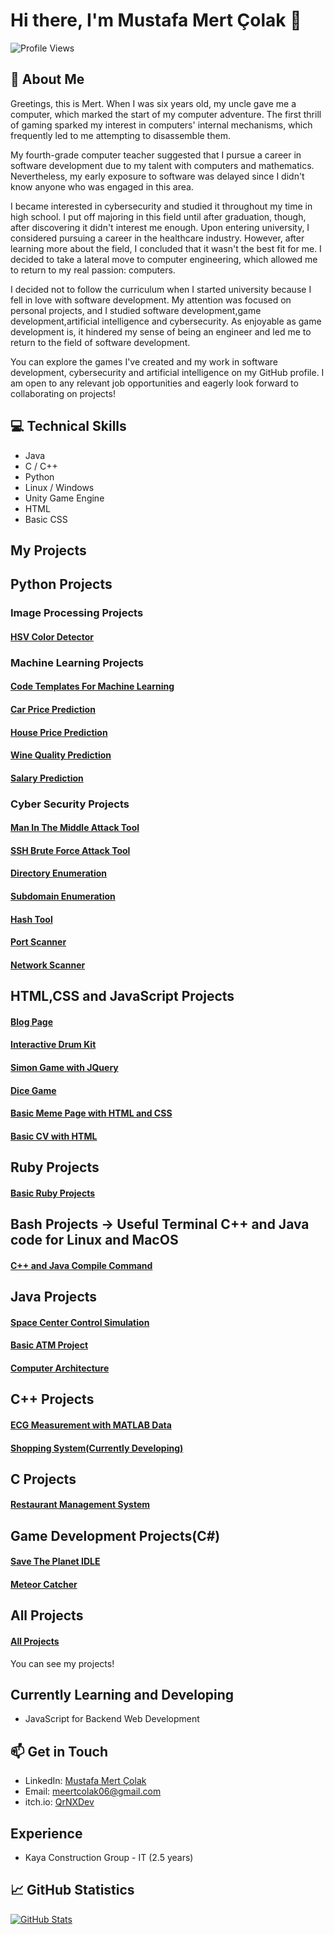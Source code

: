 # Hi there, I'm Mustafa Mert Çolak 👋

![Profile Views](https://komarev.com/ghpvc/?username=MertColakk&color=brightgreen)

## 🧠 About Me
Greetings, this is Mert.
When I was six years old, my uncle gave me a computer, which marked the start of my computer adventure. The first thrill of gaming sparked my interest in computers' internal mechanisms, which frequently led to me attempting to disassemble them.

My fourth-grade computer teacher suggested that I pursue a career in software development due to my talent with computers and mathematics. Nevertheless, my early exposure to software was delayed since I didn't know anyone who was engaged in this area.

I became interested in cybersecurity and studied it throughout my time in high school. I put off majoring in this field until after graduation, though, after discovering it didn't interest me enough. Upon entering university, I considered pursuing a career in the healthcare industry. However, after learning more about the field, I concluded that it wasn't the best fit for me. I decided to take a lateral move to computer engineering, which allowed me to return to my real passion: computers.

I decided not to follow the curriculum when I started university because I fell in love with software development. My attention was focused on personal projects, and I studied software development,game development,artificial intelligence and cybersecurity. As enjoyable as game development is, it hindered my sense of being an engineer and led me to return to the field of software development.

You can explore the games I've created and my work in software development, cybersecurity and artificial intelligence on my GitHub profile. I am open to any relevant job opportunities and eagerly look forward to collaborating on projects!
## 💻 Technical Skills
- Java
- C / C++
- Python
- Linux / Windows
- Unity Game Engine
- HTML
- Basic CSS
  

## My Projects

## Python Projects
### Image Processing Projects
#### [HSV Color Detector](https://github.com/MertColakk/HSVColorDetector)

### Machine Learning Projects
#### [Code Templates For Machine Learning](https://github.com/MertColakk/Code_Templates_ML)
#### [Car Price Prediction](https://github.com/MertColakk/Car_Price_Prediction)
#### [House Price Prediction](https://github.com/MertColakk/House_Price_Guesser)
#### [Wine Quality Prediction](https://github.com/MertColakk/Wine_Quality)
#### [Salary Prediction](https://github.com/MertColakk/Salary_Guesser)

### Cyber Security Projects
#### [Man In The Middle Attack Tool](https://github.com/MertColakk/MITM_Tool)
#### [SSH Brute Force Attack Tool](https://github.com/MertColakk/SSH_BruteForce)
#### [Directory Enumeration](https://github.com/MertColakk/Directory_Finder)
#### [Subdomain Enumeration](https://github.com/MertColakk/Subdomain_Finder)
#### [Hash Tool](https://github.com/MertColakk/QrNX_Hash_Tool)
#### [Port Scanner](https://github.com/MertColakk/Port_Scanner)
#### [Network Scanner](https://github.com/MertColakk/Simple_Net_Scanner)

## HTML,CSS and JavaScript Projects
#### [Blog Page](https://github.com/MertColakk/Blog-Page)
#### [Interactive Drum Kit](https://github.com/MertColakk/Drum-Kit-JS)
#### [Simon Game with JQuery](https://github.com/MertColakk/Simon-Game)
#### [Dice Game](https://github.com/MertColakk/Dice-Game)
#### [Basic Meme Page with HTML and CSS](https://github.com/MertColakk/HTML-Meme-Page)
#### [Basic CV with HTML](https://github.com/MertColakk/HTML-CV-Basic)


## Ruby Projects
#### [Basic Ruby Projects](https://github.com/MertColakk/Basic_Ruby_Projects)


## Bash Projects -> Useful Terminal C++ and Java code for Linux and MacOS
#### [C++ and Java Compile Command](https://github.com/MertColakk/MyBashScripts)


## Java Projects
#### [Space Center Control Simulation](https://github.com/MertColakk/Space_Mission_Control_Center_Simulation)
#### [Basic ATM Project](https://github.com/MertColakk/Basic_ATM_Project)
#### [Computer Architecture](https://github.com/MertColakk/Computer_Architecture_Composition_Ex)


## C++ Projects
#### [ECG Measurement with MATLAB Data](https://github.com/MertColakk/ECG-Measurement)
#### [Shopping System(Currently Developing)](https://github.com/MertColakk/ShoppingSystem)


## C Projects
#### [Restaurant Management System](https://github.com/MertColakk/Restaurant_C)


## Game Development Projects(C#)
#### [Save The Planet IDLE](https://github.com/MertColakk/SaveThePlanet-Idle)
#### [Meteor Catcher](https://github.com/MertColakk/CatchTheMeteors)

## All Projects
#### [All Projects](https://github.com/MertColakk?tab=repositories)

You can see my projects!

## Currently Learning and Developing
- JavaScript for Backend Web Development
  

## 📫 Get in Touch

- LinkedIn: [Mustafa Mert Çolak](https://www.linkedin.com/in/mustafa-mert-çolak-aa6a112a6/)
- Email: meertcolak06@gmail.com
- itch.io: [QrNXDev](http://qrnxdev.itch.io)

## Experience

- Kaya Construction Group - IT (2.5 years)

## 📈 GitHub Statistics

[![GitHub Stats](https://github-readme-stats.vercel.app/api?username=MertColakk&show_icons=true&count_private=true&hide=prs,issues&theme=radical)](https://github.com/anuraghazra/github-readme-stats)
